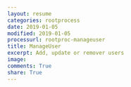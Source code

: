 ```yaml
---
layout: resume
categories: rootprocess
date: 2019-01-05
modified: 2019-01-05
processurl: rootproc-manageuser
title: ManageUser
excerpt: Add, update or remover users
image: 
comments: True
share: True
---
```

